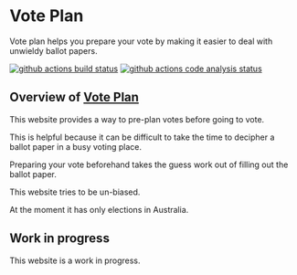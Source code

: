 # Vote Plan

Vote plan helps you prepare your vote by making it easier to deal with unwieldy ballot papers.

[![github actions build status](https://github.com/vote-plan/vote-plan/actions/workflows/build.yml/badge.svg)](https://github.com/vote-plan/vote-plan/actions)
[![github actions code analysis status](https://github.com/vote-plan/vote-plan/actions/workflows/codeql-analysis.yml/badge.svg)](https://github.com/vote-plan/vote-plan/actions)

## Overview of [Vote Plan](https://www.voteplan.org)

This website provides a way to pre-plan votes before going to vote.

This is helpful because it can be difficult to take the time to decipher a ballot paper in a busy voting place.

Preparing your vote beforehand takes the guess work out of filling out the ballot paper.

This website tries to be un-biased.

At the moment it has only elections in Australia.

## Work in progress

This website is a work in progress.
